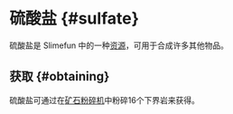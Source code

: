 # 硫酸盐 {#sulfate}

硫酸盐是 Slimefun 中的一种[资源](/Resources)，可用于合成许多其他物品。

## 获取 {#obtaining}

硫酸盐可通过在[矿石粉碎机](/Ore-Crusher)中粉碎16个下界岩来获得。
